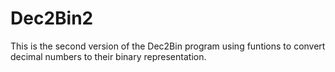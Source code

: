 # Dec2Bin2
This is the second version of the Dec2Bin program using funtions to convert decimal numbers to their binary representation.
